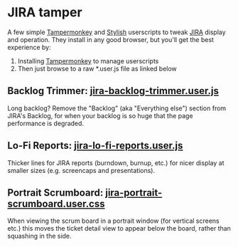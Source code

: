 # JIRA tamper

A few simple [Tampermonkey](https://tampermonkey.net/) and [Stylish](https://userstyles.org/) userscripts to tweak [JIRA](https://www.atlassian.com/software/jira) display and operation. They install in any good browser, but you'll get the best experience by:

1. Installing [Tampermonkey](https://tampermonkey.net/) to manage userscripts
2. Then just browse to a raw *.user.js file as linked below

## Backlog Trimmer: [jira-backlog-trimmer.user.js](https://github.com/m-rk/jira-tamper/raw/master/jira-backlog-trimmer.user.js)

Long backlog? Remove the "Backlog" (aka "Everything else") section from JIRA's Backlog, for when your backlog is so huge that the page performance is degraded.

## Lo-Fi Reports: [jira-lo-fi-reports.user.js](https://github.com/m-rk/jira-tamper/raw/master/jira-lo-fi-reports.user.js)

Thicker lines for JIRA reports (burndown, burnup, etc.) for nicer display at smaller sizes (e.g. screencaps and presentations).

## Portrait Scrumboard: [jira-portrait-scrumboard.user.css](./blob/master/jira-portrait-scrumboard.user.css)

When viewing the scrum board in a portrait window (for vertical screens etc.) this moves the ticket detail view to appear below the board, rather than squashing in the side.
